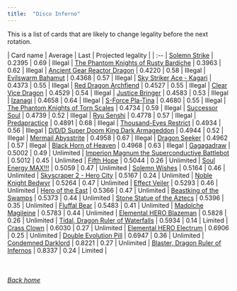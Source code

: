 ```yaml
---
title:  "Disco Inferno"
---
```


This is a list of cards that are likely to change legality before the next rotation.

| Card name | Average | Last | Projected legality |
| :-- |
[Solemn Strike](https://db.ygoprodeck.com/card/?search=Solemn%20Strike) | 0.2395 | 0.69 | Illegal |
[The Phantom Knights of Rusty Bardiche](https://db.ygoprodeck.com/card/?search=The%20Phantom%20Knights%20of%20Rusty%20Bardiche) | 0.3963 | 0.62 | Illegal |
[Ancient Gear Reactor Dragon](https://db.ygoprodeck.com/card/?search=Ancient%20Gear%20Reactor%20Dragon) | 0.4220 | 0.58 | Illegal |
[Evilswarm Bahamut](https://db.ygoprodeck.com/card/?search=Evilswarm%20Bahamut) | 0.4368 | 0.57 | Illegal |
[Sky Striker Ace - Kagari](https://db.ygoprodeck.com/card/?search=Sky%20Striker%20Ace%20-%20Kagari) | 0.4373 | 0.55 | Illegal |
[Red Dragon Archfiend](https://db.ygoprodeck.com/card/?search=Red%20Dragon%20Archfiend) | 0.4527 | 0.55 | Illegal |
[Clear Vice Dragon](https://db.ygoprodeck.com/card/?search=Clear%20Vice%20Dragon) | 0.4529 | 0.54 | Illegal |
[Justice Bringer](https://db.ygoprodeck.com/card/?search=Justice%20Bringer) | 0.4583 | 0.53 | Illegal |
[Izanagi](https://db.ygoprodeck.com/card/?search=Izanagi) | 0.4658 | 0.64 | Illegal |
[S-Force Pla-Tina](https://db.ygoprodeck.com/card/?search=S-Force%20Pla-Tina) | 0.4680 | 0.55 | Illegal |
[The Phantom Knights of Torn Scales](https://db.ygoprodeck.com/card/?search=The%20Phantom%20Knights%20of%20Torn%20Scales) | 0.4734 | 0.59 | Illegal |
[Successor Soul](https://db.ygoprodeck.com/card/?search=Successor%20Soul) | 0.4739 | 0.52 | Illegal |
[Ryu Senshi](https://db.ygoprodeck.com/card/?search=Ryu%20Senshi) | 0.4778 | 0.57 | Illegal |
[Predapractice](https://db.ygoprodeck.com/card/?search=Predapractice) | 0.4891 | 0.68 | Illegal |
[Thousand-Eyes Restrict](https://db.ygoprodeck.com/card/?search=Thousand-Eyes%20Restrict) | 0.4934 | 0.56 | Illegal |
[D/D/D Super Doom King Dark Armageddon](https://db.ygoprodeck.com/card/?search=D/D/D%20Super%20Doom%20King%20Dark%20Armageddon) | 0.4944 | 0.52 | Illegal |
[Mermail Abysstrite](https://db.ygoprodeck.com/card/?search=Mermail%20Abysstrite) | 0.4958 | 0.67 | Illegal |
[Dragon Seeker](https://db.ygoprodeck.com/card/?search=Dragon%20Seeker) | 0.4962 | 0.57 | Illegal |
[Black Horn of Heaven](https://db.ygoprodeck.com/card/?search=Black%20Horn%20of%20Heaven) | 0.4968 | 0.63 | Illegal |
[Gagagadraw](https://db.ygoprodeck.com/card/?search=Gagagadraw) | 0.5002 | 0.49 | Unlimited |
[Imperion Magnum the Superconductive Battlebot](https://db.ygoprodeck.com/card/?search=Imperion%20Magnum%20the%20Superconductive%20Battlebot) | 0.5012 | 0.45 | Unlimited |
[Fifth Hope](https://db.ygoprodeck.com/card/?search=Fifth%20Hope) | 0.5044 | 0.26 | Unlimited |
[Soul Energy MAX!!!](https://db.ygoprodeck.com/card/?search=Soul%20Energy%20MAX!!!) | 0.5059 | 0.47 | Unlimited |
[Solemn Wishes](https://db.ygoprodeck.com/card/?search=Solemn%20Wishes) | 0.5164 | 0.46 | Unlimited |
[Skyscraper 2 - Hero City](https://db.ygoprodeck.com/card/?search=Skyscraper%202%20-%20Hero%20City) | 0.5167 | 0.24 | Unlimited |
[Noble Knight Bedwyr](https://db.ygoprodeck.com/card/?search=Noble%20Knight%20Bedwyr) | 0.5264 | 0.47 | Unlimited |
[Effect Veiler](https://db.ygoprodeck.com/card/?search=Effect%20Veiler) | 0.5293 | 0.46 | Unlimited |
[Hero of the East](https://db.ygoprodeck.com/card/?search=Hero%20of%20the%20East) | 0.5366 | 0.47 | Unlimited |
[Beastking of the Swamps](https://db.ygoprodeck.com/card/?search=Beastking%20of%20the%20Swamps) | 0.5373 | 0.44 | Unlimited |
[Stone Statue of the Aztecs](https://db.ygoprodeck.com/card/?search=Stone%20Statue%20of%20the%20Aztecs) | 0.5396 | 0.35 | Unlimited |
[Fluffal Bear](https://db.ygoprodeck.com/card/?search=Fluffal%20Bear) | 0.5483 | 0.41 | Unlimited |
[Madolche Magileine](https://db.ygoprodeck.com/card/?search=Madolche%20Magileine) | 0.5783 | 0.44 | Unlimited |
[Elemental HERO Blazeman](https://db.ygoprodeck.com/card/?search=Elemental%20HERO%20Blazeman) | 0.5828 | 0.26 | Unlimited |
[Tidal, Dragon Ruler of Waterfalls](https://db.ygoprodeck.com/card/?search=Tidal,%20Dragon%20Ruler%20of%20Waterfalls) | 0.5934 | 0.14 | Limited |
[Crass Clown](https://db.ygoprodeck.com/card/?search=Crass%20Clown) | 0.6030 | 0.27 | Unlimited |
[Elemental HERO Electrum](https://db.ygoprodeck.com/card/?search=Elemental%20HERO%20Electrum) | 0.6906 | 0.25 | Unlimited |
[Double Evolution Pill](https://db.ygoprodeck.com/card/?search=Double%20Evolution%20Pill) | 0.6947 | 0.36 | Unlimited |
[Condemned Darklord](https://db.ygoprodeck.com/card/?search=Condemned%20Darklord) | 0.8221 | 0.27 | Unlimited |
[Blaster, Dragon Ruler of Infernos](https://db.ygoprodeck.com/card/?search=Blaster,%20Dragon%20Ruler%20of%20Infernos) | 0.8337 | 0.24 | Limited |

<br>

###### [Back home](index)